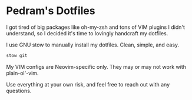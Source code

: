 # Pedram's Dotfiles

I got tired of big packages like oh-my-zsh and tons of VIM plugins I didn't understand,
so I decided it's time to lovingly handcraft my dotfiles.

I use GNU stow to manually install my dotfiles. Clean, simple, and easy.

```sh
stow git
```

My VIM configs are Neovim-specific only. They may or may not work with plain-ol'-vim.

Use everything at your own risk, and feel free to reach out with any questions.

